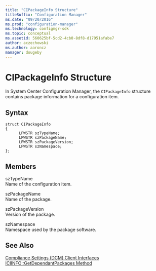 ```yaml
---
title: "CIPackageInfo Structure"
titleSuffix: "Configuration Manager"
ms.date: "09/20/2016"
ms.prod: "configuration-manager"
ms.technology: configmgr-sdk
ms.topic: conceptual
ms.assetid: 560625bf-5cd2-4cb0-8df8-d17951afabe7
author: aczechowski
ms.author: aaroncz
manager: dougeby
---
```

# CIPackageInfo Structure
In System Center Configuration Manager, the `CIPackageInfo` structure contains package information for a configuration item.  

## Syntax  

```  
struct CIPackageInfo  
{  
      LPWSTR szTypeName;  
      LPWSTR szPackageName;  
      LPWSTR szPackageVersion;  
      LPWSTR szNamespace;  
};  
```  

## Members  
 szTypeName  
 Name of the configuration item.  

 szPackageName  
 Name of the package.  

 szPackageVersion  
 Version of the package.  

 szNamespace  
 Namespace used by the package software.  

## See Also  
 [Compliance Settings (DCM) Client Interfaces](../../../../../develop/reference/core/clients/client-classes/compliance-settings--dcm--client-interfaces.md)   
 [ICIINFO::GetDependantPackages Method](../../../../../develop/reference/core/clients/client-classes/iciinfo--getdependantpackages-method.md)
